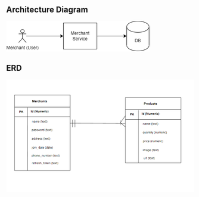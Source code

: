 ## Architecture Diagram
![architecture image goes here](images/architecture.png)

## ERD
![erd image goes here](images/erd.png)
